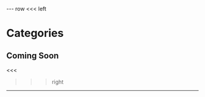 --- row
<<< left
# Categories
## Coming Soon
<<<

>>> right
<!-- include(../api-ref-snippet.md) -->
>>>
---

<!-- include(../support.md) -->
